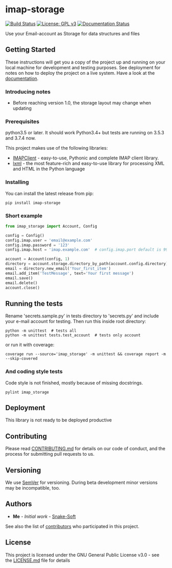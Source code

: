 
# imap-storage
[![Build Status](https://travis-ci.org/snake-soft/imap-storage.svg?branch=master)](https://travis-ci.org/snake-soft/imap-storage)
[![License: GPL v3](https://img.shields.io/badge/License-GPLv3-blue.svg)](https://www.gnu.org/licenses/gpl-3.0)
[![Documentation Status](https://readthedocs.org/projects/imap-storage/badge/?version=latest)](https://imap-storage.readthedocs.io/en/latest/?badge=latest)

Use your Email-account as Storage for data structures and files 


## Getting Started
These instructions will get you a copy of the project up and running on your local machine for development and testing purposes. See deployment for notes on how to deploy the project on a live system.
Have a look at the [documentation](https://imap-storage.readthedocs.io/en/latest/).

### Introducing notes
- Before reaching version 1.0, the storage layout may change when updating


### Prerequisites
python3.5 or later.
It should work Python3.4+ but tests are running on 3.5.3 and 3.7.4 now.

This project makes use of the following libraries:
* [IMAPClient](https://imapclient.readthedocs.io/en/2.1.0/) - easy-to-use, Pythonic and complete IMAP client library.
* [lxml](https://lxml.de/) - the most feature-rich and easy-to-use library for processing XML and HTML in the Python language


### Installing
You can install the latest release from pip:
```
pip install imap-storage
```


### Short example
```python
from imap_storage import Account, Config

config = Config()
config.imap.user = 'email@example.com'
config.imap.password = '123'
config.imap.host = 'imap.example.com'  # config.imap.port default is 993

account = Account(config, 1)
directory = account.storage.directory_by_path(account.config.directory)
email = directory.new_email('Your_first_item')
email.add_item('TestMessage', text='Your first message')
email.save()
email.delete()
account.close()
```


## Running the tests
Rename 'secrets.sample.py' in tests directory to 'secrets.py' and include your e-mail account for testing.
Then run this inside root directory:
```
python -m unittest  # tests all
python -m unittest tests.test_account  # tests only account
```
or run it with coverage:
```
coverage run --source='imap_storage' -m unittest && coverage report -m --skip-covered
```


### And coding style tests
Code style is not finished, mostly because of missing docstrings.
```
pylint imap_storage
```


## Deployment
This library is not ready to be deployed productive


## Contributing
Please read [CONTRIBUTING.md](https://gist.github.com/PurpleBooth/b24679402957c63ec426) for details on our code of conduct, and the process for submitting pull requests to us.


## Versioning
We use [SemVer](http://semver.org/) for versioning.
During beta development minor versions may be incompatible, too.


## Authors
* **Me** - *Initial work* - [Snake-Soft](https://github.com/snake-soft)

See also the list of [contributors](https://github.com/snake-soft/imap-storage/graphs/contributors) who participated in this project.


## License
This project is licensed under the GNU General Public License v3.0 - see the [LICENSE.md](LICENSE.md) file for details
